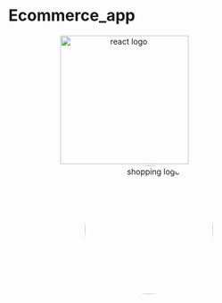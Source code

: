 # Ecommerce_app
<div align="center">
    <img src="https://user-images.githubusercontent.com/114832629/230302399-5d8f34e7-bfc5-4597-8fff-6293044f47bd.png" alt="react logo" width=230> 
    &emsp;&emsp;&emsp;&emsp;&emsp;&emsp;
    <img src="https://cdn-icons-png.flaticon.com/256/12874/12874001.png" alt="shopping logo" width="230px" height="auto" style="border-radius:50%"> 
</div>


